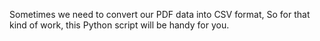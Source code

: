 Sometimes we need to convert our PDF data into CSV format, So for that kind of work, this Python script will be handy for you.